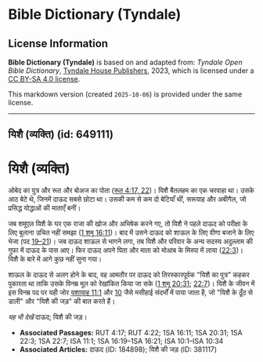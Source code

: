 # Bible Dictionary (Tyndale)

## License Information

**Bible Dictionary (Tyndale)** is based on and adapted from: _Tyndale Open Bible Dictionary_, [Tyndale House Publishers](https://tyndaleopenresources.com/), 2023, which is licensed under a [CC BY-SA 4.0 license](https://creativecommons.org/licenses/by-sa/4.0/legalcode.en).

This markdown version (created `2025-10-06`) is provided under the same license.



--------------------------------

## यिशै (व्यक्ति) (id: 649111)

यिशै (व्यक्ति)
==============

ओबेद का पुत्र और रूत और बोअज का पोता ([रूत 4:17, 22](https://ref.ly/Ruth4:17,Ruth4:22))। यिशै बैतलहम का एक चरवाहा था। उसके आठ बेटे थे, जिनमें दाऊद सबसे छोटा था। उसकी कम से कम दो बेटियाँ थीं, सरूयाह और अबीगैल, जो प्रसिद्ध योद्धाओं की माताएँ बनीं।

जब शमूएल यिशै के घर एक राजा की खोज और अभिषेक करने गए, तो यिशै ने पहले दाऊद को परीक्षा के लिए बुलाना उचित नहीं समझा ([1 शमू 16:11](https://ref.ly/1Sam16:11))। बाद में उसने दाऊद को शाऊल के लिए वीणा बजाने के लिए भेजा (पद [19–21](https://ref.ly/1Sam16:19-1Sam16:21))। जब दाऊद शाऊल से भागने लगा, तब यिशै और परिवार के अन्य सदस्य अदुल्लाम की गुफा में दाऊद के पास आए। फिर दाऊद अपने पिता और माता को मोआब के मिस्पा में लाया ([22:3](https://ref.ly/1Sam22:3))। यिशै के बारे में आगे कुछ नहीं सुना गया।

शाऊल के दाऊद से अलग होने के बाद, वह आमतौर पर दाऊद को तिरस्कारपूर्वक "यिशै का पुत्र" कहकर पुकारता था ताकि उसके विनम्र मूल को रेखांकित किया जा सके ([1 शमू 20:31](https://ref.ly/1Sam20:31); [22:7](https://ref.ly/1Sam22:7))। यिशै के जीवन में इस विनम्र पद पर यही जोर [यशायाह 11:1](https://ref.ly/Isa11:1) और [10](https://ref.ly/Isa10:1-Isa10:34) जैसे मसीहाई संदर्भों में पाया जाता है, जो "यिशै के ठूँठ से डाली" और "यिशै की जड़" की बात करते हैं।

*यह भी देखें* दाऊद; यिशै की जड़।

* **Associated Passages:** RUT 4:17; RUT 4:22; 1SA 16:11; 1SA 20:31; 1SA 22:3; 1SA 22:7; ISA 11:1; 1SA 16:19–1SA 16:21; ISA 10:1–ISA 10:34
* **Associated Articles:** दाऊद (ID: 184898); यिशै की जड़ (ID: 381117)


